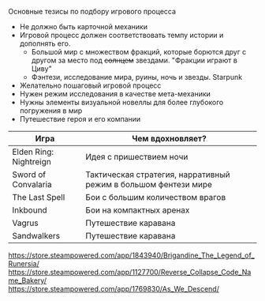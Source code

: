 Основные тезисы по подбору игрового процесса
- Не должно быть карточной механики
- Игровой процесс должен соответствовать темпу истории и дополнять его.
	- Большой мир с множеством фракций, которые борются друг с другом за место под ~~солнцем~~ звездами. "Фракции играют в Циву"
	- Фэнтези, исследование мира, руины, ночь и звезды. Starpunk
- Желательно пошаговый игровой процесс
- Нужен режим исследования в качестве мета-механики
- Нужны элементы визуальной новеллы для более глубокого погружения в мир
- Путешествие героя и его компании

| Игра                        | Чем вдохновляет?                                                |
| --------------------------- | --------------------------------------------------------------- |
| Elden Ring: Nightreign <br> | Идея с пришествием ночи                                         |
| Sword of Convalaria         | Тактическая стратегия, нарративный режим в большом фентези мире |
| The Last Spell              | Бои с большим количеством врагов                                |
| Inkbound                    | Бои на компактных аренах                                        |
| Vagrus                      | Путешествие каравана                                            |
| Sandwalkers                 | Путешествие каравана                                            |

https://store.steampowered.com/app/1843940/Brigandine_The_Legend_of_Runersia/
https://store.steampowered.com/app/1127700/Reverse_Collapse_Code_Name_Bakery/
https://store.steampowered.com/app/1769830/As_We_Descend/